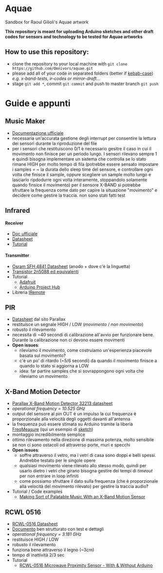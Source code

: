 # Aquae
Sandbox for Raoul Gilioli's Aquae artwork


**This repository is meant for uploading Arduino sketches and other draft codes for sensors and technology to be tested for Aquae artworks**

## How to use this repository:
* clone the repository to your local machine with `git clone https://github.com/Omnivors/aquae.git`
* please add all of your code in separated folders (better if [kebab-case](https://it.wikipedia.org/wiki/Kebab_case)) _e.g. x-band-tests, ir-codes or mirror-draft..._
* stage `git add *`, commit `git commit` and push to master branch `git push`

# Guide e appunti

## Music Maker
* [Documentazione ufficiale](https://learn.adafruit.com/adafruit-music-maker-shield-vs1053-mp3-wav-wave-ogg-vorbis-player)
* necessaria un'accurata gestione degli interrupt per consentire la lettura dei sensori durante la riproduzione del file
* per i sensori che restituiscono 0/1 è necessario gesitre il caso in cui il movimento non finisce per un periodo lungo. I sensori rilevano sempre 1 e quindi bisogna implementare un sistema che controlla se lo stato rimane HIGH per molto tempo di fila (potrebbe essere
sensato impostare i samples = ~ la durata dello sleep time del sensore, e controllare ogni
volta che finisce il sample, oppure scegliere un sample molto lungo e lasciarlo ripdodurre
ogni volta interamente, stoppandolo solamente quando finsice il movimento)
per il sensore X-BAND si potrebbe sfruttare la frequenza come dato per capire la
situazione "movimento" e decidere come gestire la traccia. non sono stati fatti test

## Infrared
#### Receiver
* [Doc ufficiale](https://www.adafruit.com/product/157)
* [Datasheet](https://cdn-shop.adafruit.com/datasheets/tsop382.pdf)
* [Tutorial](https://www.hackster.io/techmirtz/finding-the-ir-codes-of-any-ir-remote-using-arduino-c7a852)

#### Transmitter
* [Osram SFH 4841 Datasheet](https://pdf1.alldatasheet.com/datasheet-pdf/view/1015969/OSRAM/SFH4841.html) (anodo + dove c'è la linguetta)
* [Transistor 2n5088 ed equivalenti](https://components101.com/transistors/2n5088-pinout-equivalent-datasheet)
* Tutorial
    * [Adafruit](https://learn.adafruit.com/using-an-infrared-library/sending-ir-codes)
    * [Arduino Project Hub](https://create.arduino.cc/projecthub/tatco/how-to-hack-ir-remotes-2d8b18)
* Libreria [IRemote](https://github.com/z3t0/Arduino-IRremote)


## PIR
* [Datasheet](https://www.parallax.com/sites/default/files/downloads/555-28027-PIR-Sensor-Product-Guide-v2.3.pdf) dal sito Parallax
* restituisce un segnale HIGH / LOW (*movimento* / *non movimento*)
* robusto il rilevamento
* necessita di ~40 secondi di calibrazione all'avvio per funzionare bene. Durante la calibrazione non ci devono essere movimenti
* **Open issues**:
    * rileviamo il movimento, come costruiamo un'esperienza piacevole basata sul movimento?
    * c'è un po' di ritardo (~5/6 secondi) da quando il movimento finisce a quando lo stato si aggiorna a LOW
    * idea: far partire samples che si sovrappongono ogni volta che rileviamo un movimento


## X-Band Motion Detector
* [Parallax X-Band Motion Detector 32213 datasheet](https://www.parallax.com/sites/default/files/downloads/32213-X-BandMotionDetector-v1.1_0.pdf)
* _operational frequency = 10.525 GHz_
* output del sensore al pin OUT è un impulso la cui frequenza è proporzionale alla velocità degli oggetti davanti all'antenna
* la frequenza può essere stimata su Arduino tramite la liberia [FreqMeasure](https://www.arduinolibraries.info/libraries/freq-measure)
(qui un esempio di [sketch](https://gist.github.com/BenjaminFraser/0c36b14bd85bf9ff45055a016a608856#file-doppler_frequency_sensing-cpp))
* montaggio incredibilmente semplice
* ottimo rilevamento nella direzione di massima potenza, molto sensibile se non ci sono
ostacoli od attraverso porte, muri e specchi
* **Open issues**:
    * soffre attraverso il vetro, ma i vetri di casa sono doppi e belli spessi. Andrebbe testato per le singole opere
    * qualsiasi movimento viene rilevato allo stesso modo, quindi per usarlo dietro i vetri che girano bisogna gestire dei tempi di _timeout_ per non entrare in loop infiniti
    * come possiamo sfruttare il dato sulla frequenza (che è proporzionale alla velocità del movimento rilevato) per gestire la traccia audio?
* Tutorial / Code examples
    * [Making Sort of Palatable Music With an X-Band Motion Sensor](https://www.instructables.com/id/Making-sort-of-palatable-music-with-an-X-Band-moti/)


## RCWL 0516
* [RCWL-0516 Datasheet](https://www.epitran.it/ebayDrive/datasheet/19.pdf)
* [Documento](https://github.com/jdesbonnet/RCWL-0516/) ben strutturato con test e dettagli
* _operational frequency = 3.181 GHz_
* restituisce HIGH / LOW
* robusto il rilevamento
* funziona bene attraverso il legno (~3cm)
* tempo di inattività 2/3 sec
* Tutorial
    * [RCWL-0516 Microwave Proximity Sensor - With & Without Arduino](https://www.youtube.com/watch?v=IJoPkKlxFXA)
